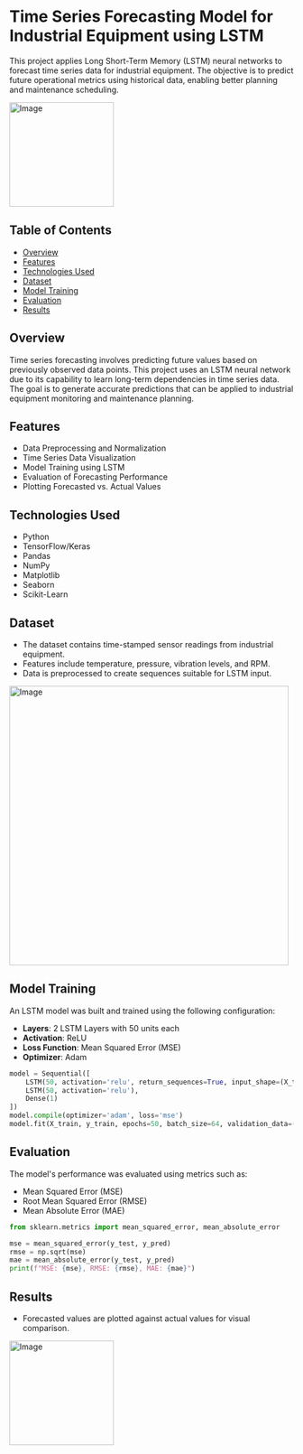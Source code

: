 # Time Series Forecasting Model for Industrial Equipment using LSTM

This project applies Long Short-Term Memory (LSTM) neural networks to forecast time series data for industrial equipment. The objective is to predict future operational metrics using historical data, enabling better planning and maintenance scheduling.

<img width="185" alt="Image" src="https://github.com/user-attachments/assets/1df2f261-77fa-4272-8791-e1b892fc1021" />

## Table of Contents

- [Overview](#overview)
- [Features](#features)
- [Technologies Used](#technologies-used)
- [Dataset](#dataset)
- [Model Training](#model-training)
- [Evaluation](#evaluation)
- [Results](#results)

## Overview

Time series forecasting involves predicting future values based on previously observed data points. This project uses an LSTM neural network due to its capability to learn long-term dependencies in time series data. The goal is to generate accurate predictions that can be applied to industrial equipment monitoring and maintenance planning.

## Features

- Data Preprocessing and Normalization
- Time Series Data Visualization
- Model Training using LSTM
- Evaluation of Forecasting Performance
- Plotting Forecasted vs. Actual Values

## Technologies Used

- Python
- TensorFlow/Keras
- Pandas
- NumPy
- Matplotlib
- Seaborn
- Scikit-Learn

## Dataset

- The dataset contains time-stamped sensor readings from industrial equipment.
- Features include temperature, pressure, vibration levels, and RPM.
- Data is preprocessed to create sequences suitable for LSTM input.
<img width="495" alt="Image" src="https://github.com/user-attachments/assets/19475d71-40b1-4e96-a88d-9257cdf8e355" />

## Model Training

An LSTM model was built and trained using the following configuration:

- **Layers**: 2 LSTM Layers with 50 units each
- **Activation**: ReLU
- **Loss Function**: Mean Squared Error (MSE)
- **Optimizer**: Adam

```python
model = Sequential([
    LSTM(50, activation='relu', return_sequences=True, input_shape=(X_train.shape[1], X_train.shape[2])),
    LSTM(50, activation='relu'),
    Dense(1)
])
model.compile(optimizer='adam', loss='mse')
model.fit(X_train, y_train, epochs=50, batch_size=64, validation_data=(X_val, y_val))
```

## Evaluation

The model's performance was evaluated using metrics such as:

- Mean Squared Error (MSE)
- Root Mean Squared Error (RMSE)
- Mean Absolute Error (MAE)

```python
from sklearn.metrics import mean_squared_error, mean_absolute_error

mse = mean_squared_error(y_test, y_pred)
rmse = np.sqrt(mse)
mae = mean_absolute_error(y_test, y_pred)
print(f"MSE: {mse}, RMSE: {rmse}, MAE: {mae}")
```

## Results

- Forecasted values are plotted against actual values for visual comparison.
<img width="185" alt="Image" src="https://github.com/user-attachments/assets/1df2f261-77fa-4272-8791-e1b892fc1021" />
